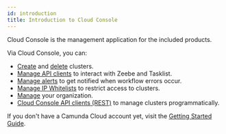 ```yaml
---
id: introduction
title: Introduction to Cloud Console
---
```


Cloud Console is the management application for the included products.

Via Cloud Console, you can:

- [Create](./manage-clusters/create-cluster.md) and [delete](./manage-clusters/delete-cluster.md) clusters.
- [Manage API clients](./manage-clusters/manage-api-clients.md) to interact with Zeebe and Tasklist.
- [Manage alerts](./manage-clusters/manage-alerts.md) to get notified when workflow errors occur.
- [Manage IP Whitelists](./manage-clusters/manage-ip-whitelists.md) to restrict access to clusters.
- [Manage](./manage-organization/organization-settings.md) your organization.
- [Cloud Console API clients (REST)](./apis-clients/cloud-console-api-reference.md) to manage clusters programmatically.

If you don't have a Camunda Cloud account yet, visit the [Getting Started Guide](../../guides/getting-started/create-camunda-cloud-account.md).
